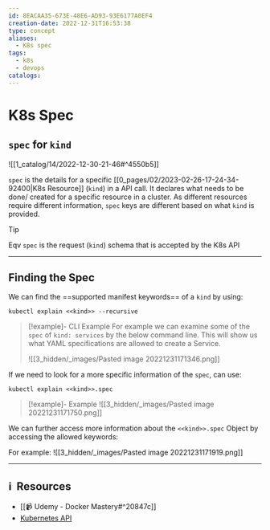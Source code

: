 ```yaml
---
id: 8EACAA35-673E-48E6-AD93-93E6177A0EF4
creation-date: 2022-12-31T16:53:38
type: concept
aliases:
  - K8s spec
tags:
  - k8s
  - devops
catalogs:
---
```


# K8s Spec 

## `spec` for `kind`

![[1_catalog/14/2022-12-30-21-46#^4550b5]]

`spec` is the details for a specific [[0_pages/02/2023-02-26-17-24-34-92400|K8s Resource]] (`kind`) in a API call. It declares what needs to be done/ created for a specific resource in a cluster. As different resources require different information, `spec` keys are different based on what `kind` is provided. 

> [!Tip]
> Eqv `spec` is the request (`kind`) schema that is accepted by the K8s API


---
## Finding the Spec

We can find the ==supported manifest keywords== of a `kind` by using: 

```shell
kubectl explain <<kind>> --recursive
```

>[!example]- CLI  Example
>For example we can examine some of the `spec` of `kind: services` by the below command line. This will show us what YAML specifications are allowed to create a Service. 
>
>![[3_hidden/_images/Pasted image 20221231171346.png]]


If we need to look for a more specific information of the `spec`, can use: 

```shell
kubectl explain <<kind>>.spec
```

> [!example]- Example
> ![[3_hidden/_images/Pasted image 20221231171750.png]]

We can further access more information about the `<<kind>>.spec` Object by accessing the allowed keywords: 

For example: 
![[3_hidden/_images/Pasted image 20221231171919.png]]

---
## ℹ️  Resources
- [[📹 Udemy - Docker Mastery#^20847c]]
- [Kubernetes API](https://kubernetes.io/docs/reference/kubernetes-api/)